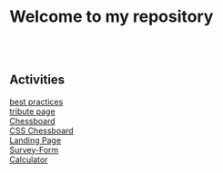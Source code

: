 # Welcome to my repository
<br><br>
## Activities

[best practices](Day1BestPractice.html "Best Practices")
<br>
[tribute page](tributePage/index.html "Tribute Page")
<br>
[Chessboard](Chessboard/chessBoard.html "Chessboard")
<br>
[CSS Chessboard](Chessboard/chessGrid.html "CSS Grid Chessboard")
<br>
[Landing Page](LandingPage/appleWatchSeries6.html "Landing Page")
<br>
[Survey-Form](LandingPage/surveyForm.html "Survey Form")
<br>
[Calculator](Calculator/calculator.html "Calculator")
